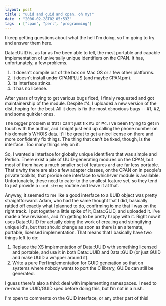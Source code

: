```yaml
---
layout: post
title : "uuid and guid and cpan, oh my!"
date  : "2006-02-28T02:05:53Z"
tags  : ["cpan", "perl", "programming"]
---
```

I keep getting questions about what the hell I'm doing, so I'm going to try and answer them here.

Data::UUID is, as far as I've been able to tell, the most portable and capable implementation of universally unique identifiers on the CPAN.  It has, unfortunately, a few problems.

1. It doesn't compile out of the box on Mac OS or a few other platforms.
2. It doesn't install under CPANPLUS (and maybe CPAN.pm).
3. Its interface stinks.
4. It has no license.

After years of trying to get various bugs fixed, I finally requested and got maintainership of the module.  Despite #4, I uploaded a new version of the dist, hoping for the best.  All it does is fix the most obnoxious bugs -- #1, #2, and some quirkier ones.

The bigger problem is that I can't just fix #3 or #4.  I've been trying to get in touch with the author, and I might just end up calling the phone number on his domain's WHOIS data.  It'll be great to get a nice license on there and more confidently fix things.  The thing that can't be fixed, though, is the interface.  Too many things rely on it.

So, I wanted a interface for globally unique identifiers that was simple and Perlish.  There exist a pile of UUID-generating modules on the CPAN, but most of them have a much smaller set of features and are far less portable.  That's why there are also a few adapter classes, on the CPAN on in people's private toolkits, that provide one interface to whichever module is available. Unfortunately, these need to cater to the smallest feature set, so they tend to just provide a `uuid_string` routine and leave it at that.

Anyway, it seemed to me like a good interface to a UUID object was pretty straightforward.  Adam, who had the same thought that I did, basically rattled off exactly what I planned to do, confirming to me that I was on the right track.  I put together a little spike of it, Data::GUID, and uploaded it.  I've made a few revisions, and I'm getting to be pretty happy with it.  Right now it uses Data::UUID for actually doing the work of creating and stringifying unique id's, but that should change as soon as there is an alternate, portable, licensed implementation.  That means that I basically have two things left to do:

1. Replace the XS implementation of Data::UUID with something licensed and portable, and use it in both Data::UUID and Data::GUID (or just GUID and make UUID a wrapper around it). 
2. Write a pure Perl implementation for GUID generation so that on systems where nobody wants to port the C library, GUIDs can still be generated.

I guess there's also a third: deal with implementing namespaces.  I need to re-read the UUID/GUID spec before doing this, but I'm not in a rush.

I'm open to comments on the GUID interface, or any other part of this!
